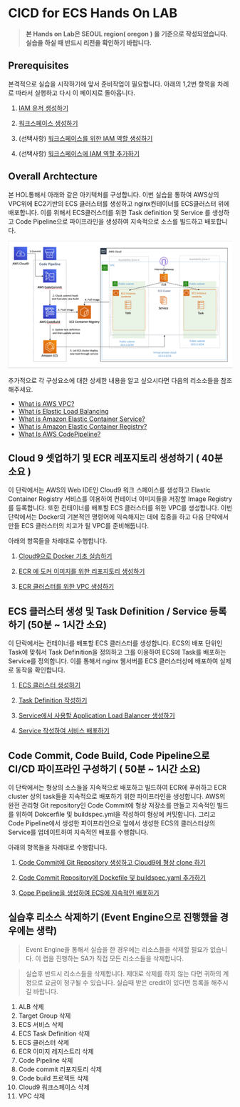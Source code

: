 # CICD for ECS Hands On LAB

> **본 Hands on Lab은 SEOUL region( oregon ) 을 기준으로 작성되었습니다. 실습을 하실 때 반드시 리전을 확인하기 바랍니다.**

## Prerequisites

본격적으로 실습을 시작하기에 앞서 준비작업이 필요합니다. 아래의 1,2번 항목을 차례로 따라서 실행하고 다시 이 페이지로 돌아옵니다.

1. [IAM 유저 생성하기](doc/create-iam-user.md)

2. [워크스페이스 생성하기](doc/create-a-workspace.md)

3. (선택사항) [워크스페이스를 위한 IAM 역할 생성하기](doc/create-an-iam-role-for-your-workspace.md)

4. (선택사항) [워크스페이스에 IAM 역할 추가하기](doc/attach-the-iam-role-to-your-workspace.md)

## Overall Archtecture

본 HOL통해서 아래와 같은 아키텍처를 구성합니다. 이번 실습을 통하여 AWS상의 VPC위에 EC2기반의 ECS 클러스터를 생성하고 nginx컨테이너를 ECS클러스터 위에 배포합니다. 이를 위해서 ECS클러스터를 위한 Task definition 및 Service 를 생성하고 Code Pipeline으로 파이프라인을 생성하여 지속적으로 소스를 빌드하고 배포합니다.

![Alt](images/overall-architecture.png "create pipe")

추가적으로 각 구성요소에 대한 상세한 내용을 알고 싶으시다면 다음의 리소소들을 참조해주세요.

- [What is AWS VPC?](https://docs.aws.amazon.com/vpc/latest/userguide/what-is-amazon-vpc.html)
- [What is Elastic Load Balancing](https://docs.aws.amazon.com/elasticloadbalancing/latest/userguide/what-is-load-balancing.html)
- [What is Amazon Elastic Container Service?](https://docs.aws.amazon.com/AmazonECS/latest/developerguide/Welcome.html)
- [What is Amazon Elastic Container Registry?](https://docs.aws.amazon.com/AmazonECR/latest/userguide/what-is-ecr.html)
- [What Is AWS CodePipeline?](https://docs.aws.amazon.com/codepipeline/latest/userguide/welcome.html)

## Cloud 9 셋업하기 및 ECR 레포지토리 생성하기 ( 40분 소요 )

이 단락에서는 AWS의 Web IDE인 Cloud9 워크 스페이스를 생성하고 Elastic Container Registry 서비스를 이용하여 컨테이너 이미지들을 저장할 Image Registry를 등록합니다. 또한 컨테이너를 배포할 ECS 클러스터를 위한 VPC를 생성합니다. 이번 단락에서는 Docker의 기본적인 명령어에 익숙해지는 데에 집중을 하고 다음 단락에서 만들 ECS 클러스터의 치고가 될 VPC를 준비해둡니다.

아래의 항목들을 차례대로 수행합니다.

1. [Cloud9으로 Docker 기초 실습하기](doc/cloud9-docker-basic.md)

2. [ECR 에 도커 이미지를 위한 리포지토리 생성하기](doc/create-ecr-repository.md)

3. [ECR 클러스터를 위한 VPC 생성하기](doc/create-vpc.md)

## ECS 클러스터 생성 및 Task Definition / Service 등록하기 (50분 ~ 1시간 소요)

이 단락에서는 컨테이너를 배포할 ECS 클러스터를 생성합니다. ECS의 배포 단위인 Task에 맞춰서 Task Definition을 정의하고 그를 이용하여 ECS에 Task를 배포하는 Service를 정의합니다. 이를 통해서 nginx 웹서버를 ECS 클러스터상에 배포하여 실제로 동작을 확인합니다.

1. [ECS 클러스터 생성하기](doc/create-ecs-cluster.md)

2. [Task Definition 작성하기](doc/create-task-definition.md)

3. [Service에서 사용할 Application Load Balancer 생성하기](doc/create-alb.md)

4. [Service 작성하여 서비스 배포하기](doc/create-service.md)

## Code Commit, Code Build, Code Pipeline으로 CI/CD 파이프라인 구성하기 ( 50분 ~ 1시간 소요)

이 단락에서는 형상의 소스들을 지속적으로 배포하고 빌드하여 ECR에 푸쉬하고 ECR cluster 상의 task들을 지속적으로 배포하기 위한 파이프라인을 생성합니다. AWS의 완전 관리형 Git repository인 Code Commit에 형상 저장소를 만들고 지속적인 빌드를 위하여 Dokcerfile 및 buildspec.yml을 작성하여 형상에 커밋합니다. 그리고 Code Pipeline에서 생성한 파이프라인으로 앞에서 생성한 ECS의 클러스터상의 Service를 업데이트하여 지속적인 배포를 수행합니다.

 아래의 항목들을 차례대로 수행합니다.

1. [Code Commit에 Git Repository 생성하고 Cloud9에 형상 clone 하기](doc/create-codecommit-repo.md)

2. [Code Commit Repository에 Dockefile 및 buildspec.yaml 추가하기](doc/create-resource-for-build.md)

3. [Cope Pipeline을 생성하여 ECS에 지속적인 배포하기](doc/create-pipeline.md)

## 실습후 리소스 삭제하기 (Event Engine으로 진행했을 경우에는 생략)

> Event Engine을 통해서 실습을 한 경우에는 리소스들을 삭제할 필요가 없습니다. 이 랩을 진행하는 SA가 직접 모든 리소스들을 삭제합니다.

> 실습후 반드시 리소스들을 삭제합니다. 제대로 삭제를 하지 않는 다면 귀하의 계정으로 요금이 청구될 수 있습니다. 실습때 받은 credit이 있다면 등록을 해주시길 바랍니다.

1. ALB 삭제
2. Target Group 삭제
3. ECS 서비스 삭제
4. ECS Task Definition 삭제
5. ECS 클러스터 삭제
6. ECR 이미지 레지스트리 삭제
7. Code Pipeline 삭제
8. Code commit 리포지토리 삭제
9. Code build 프로젝트 삭제
10. Cloud9 워크스페이스 삭제
11. VPC 삭제

